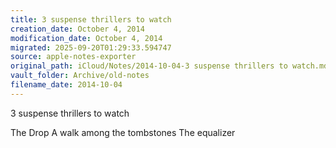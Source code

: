 ```yaml
---
title: 3 suspense thrillers to watch
creation_date: October 4, 2014
modification_date: October 4, 2014
migrated: 2025-09-20T01:29:33.594747
source: apple-notes-exporter
original_path: iCloud/Notes/2014-10-04-3 suspense thrillers to watch.md
vault_folder: Archive/old-notes
filename_date: 2014-10-04
---
```



3 suspense thrillers to watch

The Drop
A walk among the tombstones
The equalizer

